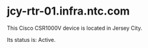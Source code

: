 # jcy-rtr-01.infra.ntc.com

This Cisco CSR1000V device is located in Jersey City.

Its status is: Active.
